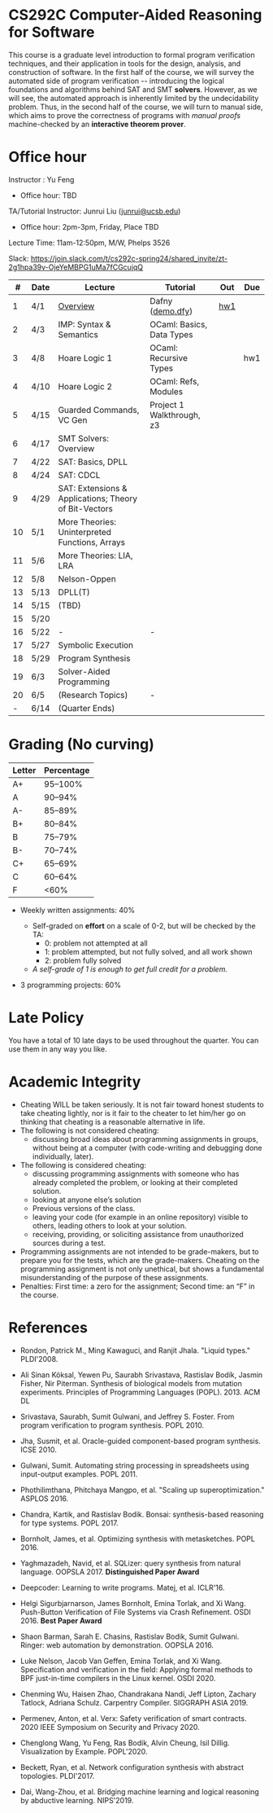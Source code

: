 # CS292C Computer-Aided Reasoning for Software

This course is a graduate level introduction to formal program verification techniques, and their application in tools for the design, analysis, and construction of software. In the first half of the course, we will survey the automated side of program verification -- introducing the logical foundations and algorithms behind SAT and SMT **solvers**. However, as we will see, the automated approach is inherently limited by the undecidability problem. Thus, in the second half of the course, we will turn to manual side, which aims to prove the correctness of programs with *manual proofs* machine-checked by an **interactive theorem prover**.

# Office hour

Instructor : Yu Feng

- Office hour: TBD

TA/Tutorial Instructor: Junrui Liu (junrui@ucsb.edu)

- Office hour: 2pm-3pm, Friday, Place TBD

Lecture Time: 11am-12:50pm, M/W, Phelps 3526

Slack: https://join.slack.com/t/cs292c-spring24/shared_invite/zt-2g1hpa39v-OjeYeMBPG1uMa7fCGcujqQ


| #   | Date | Lecture                                               | Tutorial                                          | Out                            | Due |
| --- | ---- | ----------------------------------------------------- | ------------------------------------------------- | ------------------------------ | --- |
| 1   | 4/1  | [Overview](./lectures/lecture1.pdf)                   | Dafny ([demo.dfy](./tutorials/01-dafny/demo.dfy)) | [hw1](/homework/hw1/README.md) |
| 2   | 4/3  | IMP: Syntax & Semantics                               | OCaml: Basics, Data Types                         |
| 3   | 4/8  | Hoare Logic 1                                         | OCaml: Recursive Types                            |                                | hw1 |
| 4   | 4/10 | Hoare Logic 2                                         | OCaml: Refs, Modules                              |
| 5   | 4/15 | Guarded Commands, VC Gen                              | Project 1 Walkthrough, z3                         |
| 6   | 4/17 | SMT Solvers: Overview                                 |                                                   |
| 7   | 4/22 | SAT: Basics, DPLL                                     |                                                   |
| 8   | 4/24 | SAT: CDCL                                             |                                                   |
| 9   | 4/29 | SAT: Extensions & Applications; Theory of Bit-Vectors |                                                   |
| 10  | 5/1  | More Theories: Uninterpreted Functions, Arrays        |                                                   |
| 11  | 5/6  | More Theories: LIA, LRA                               |                                                   |
| 12  | 5/8  | Nelson-Oppen                                          |                                                   |
| 13  | 5/13 | DPLL(T)                                               |                                                   |
| 14  | 5/15 | (TBD)                                                 |                                                   |
| 15  | 5/20 |                                                       |                                                   |
| 16  | 5/22 | -                                                     | -                                                 |
| 17  | 5/27 | Symbolic Execution                                    |                                                   |
| 18  | 5/29 | Program Synthesis                                     |                                                   |
| 19  | 6/3  | Solver-Aided Programming                              |                                                   |
| 20  | 6/5  | (Research Topics)                                     | -                                                 |
| -   | 6/14 | (Quarter Ends)                                        |                                                   |


# Grading (No curving)

| Letter | Percentage |
| ------ | ---------- |
| A+     | 95–100%    |
| A      | 90–94%     |
| A-     | 85–89%     |
| B+     | 80–84%     |
| B      | 75–79%     |
| B-     | 70–74%     |
| C+     | 65–69%     |
| C      | 60–64%     |
| F      | <60%       |

- Weekly written assignments: 40%
   - Self-graded on **effort** on a scale of 0-2, but will be checked by the TA:
     - 0: problem not attempted at all
     - 1: problem attempted, but not fully solved, and all work shown
     - 2: problem fully solved
   - *A self-grade of 1 is enough to get full credit for a problem.*

- 3 programming projects: 60%



# Late Policy
You have a total of 10 late days to be used throughout the quarter. You can use them in any way you like.



# Academic Integrity
- Cheating WILL be taken seriously. It is not fair toward honest students to take cheating lightly, nor is it fair to the cheater to let him/her go on thinking that cheating is a reasonable alternative in life.
- The following is not considered cheating:
   - discussing broad ideas about programming assignments in groups, without being at a computer (with code-writing and debugging done individually, later).
- The following is considered cheating:
   - discussing programming assignments with someone who has already completed the problem, or looking at their completed solution.
   - looking at anyone else’s solution
   - Previous versions of the class.
   - leaving your code (for example in an online repository) visible to others, leading others to look at your solution.
   - receiving, providing, or soliciting assistance from unauthorized sources during a test.
- Programming assignments are not intended to be grade-makers, but to prepare you for the tests, which are the grade-makers. Cheating on the programming assignment is not only unethical, but shows a fundamental misunderstanding of the purpose of these assignments.
- Penalties: First time: a zero for the assignment; Second time: an “F” in the course.



# References

- Rondon, Patrick M., Ming Kawaguci, and Ranjit Jhala. "Liquid types." PLDI'2008.

- Ali Sinan Köksal, Yewen Pu, Saurabh Srivastava, Rastislav Bodík, Jasmin Fisher, Nir Piterman. Synthesis of biological models from mutation experiments. Principles of Programming Languages (POPL). 2013. ACM DL

- Srivastava, Saurabh, Sumit Gulwani, and Jeffrey S. Foster. From program verification to program synthesis. POPL 2010.

- Jha, Susmit, et al. Oracle-guided component-based program synthesis. ICSE 2010.

- Gulwani, Sumit. Automating string processing in spreadsheets using input-output examples. POPL 2011.

- Phothilimthana, Phitchaya Mangpo, et al. "Scaling up superoptimization." ASPLOS 2016.

- Chandra, Kartik, and Rastislav Bodik. Bonsai: synthesis-based reasoning for type systems. POPL 2017.

- Bornholt, James, et al. Optimizing synthesis with metasketches. POPL 2016.

- Yaghmazadeh, Navid, et al. SQLizer: query synthesis from natural language. OOPSLA 2017. **Distinguished Paper Award**

- Deepcoder: Learning to write programs. Matej, et al. ICLR'16.

- Helgi Sigurbjarnarson, James Bornholt, Emina Torlak, and Xi Wang. Push-Button Verification of File Systems via Crash Refinement. OSDI 2016. **Best Paper Award**

- Shaon Barman, Sarah E. Chasins, Rastislav Bodik, Sumit Gulwani. Ringer: web automation by demonstration. OOPSLA 2016.

- Luke Nelson, Jacob Van Geffen, Emina Torlak, and Xi Wang. Specification and verification in the field: Applying formal methods to BPF just-in-time compilers in the Linux kernel. OSDI 2020.

- Chenming Wu, Haisen Zhao, Chandrakana Nandi, Jeff Lipton, Zachary Tatlock, Adriana Schulz. Carpentry Compiler. SIGGRAPH ASIA 2019.

- Permenev, Anton, et al. Verx: Safety verification of smart contracts. 2020 IEEE Symposium on Security and Privacy 2020.

- Chenglong Wang, Yu Feng, Ras Bodik, Alvin Cheung, Isil Dillig. Visualization by Example. POPL'2020.

- Beckett, Ryan, et al. Network configuration synthesis with abstract topologies. PLDI'2017.

- Dai, Wang-Zhou, et al. Bridging machine learning and logical reasoning by abductive learning. NIPS'2019.




